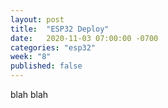 ```yaml
---
layout: post
title:  "ESP32 Deploy"
date:   2020-11-03 07:00:00 -0700
categories: "esp32"
week: "8"
published: false
---
```


blah blah
